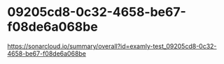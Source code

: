 # 09205cd8-0c32-4658-be67-f08de6a068be
https://sonarcloud.io/summary/overall?id=examly-test_09205cd8-0c32-4658-be67-f08de6a068be
